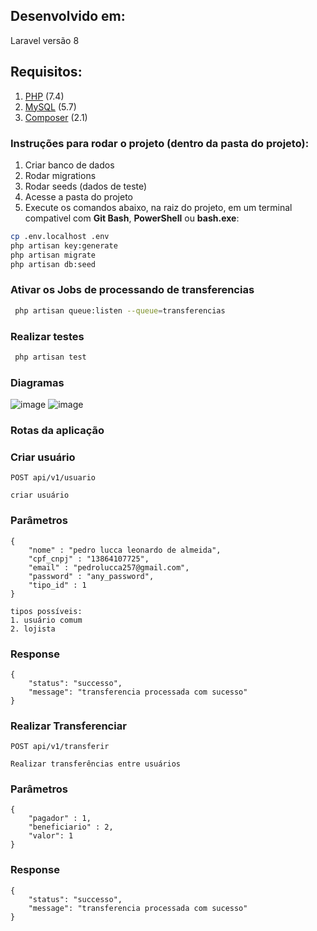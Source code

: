 ## Desenvolvido em:
Laravel versão 8

## Requisitos:
1. [PHP](https://www.php.net/) (7.4)
2. [MySQL](https://www.mysql.com) (5.7)
3. [Composer](https://getcomposer.org/) (2.1)

### Instruções para rodar o projeto (dentro da pasta do projeto):

1. Criar banco de dados
2. Rodar migrations
3. Rodar seeds (dados de teste)
3. Acesse a pasta do projeto
4. Execute os comandos abaixo, na raiz do projeto, em um terminal compativel com **Git Bash**, **PowerShell** ou **bash.exe**:

```sh
cp .env.localhost .env
php artisan key:generate
php artisan migrate
php artisan db:seed
```

### Ativar os Jobs de processando de transferencias

```bash
 php artisan queue:listen --queue=transferencias
```

### Realizar testes

```bash
 php artisan test
```


### Diagramas
![image](https://user-images.githubusercontent.com/31326015/129606983-666d04d3-6486-4f24-a448-2e5628b39319.png)
![image](https://user-images.githubusercontent.com/31326015/129606632-d1a4cf52-9e50-4632-906d-3a5a3194007f.png)


### Rotas da aplicação


### Criar usuário

`POST api/v1/usuario`

    criar usuário
    
### Parâmetros

    {
        "nome" : "pedro lucca leonardo de almeida",
        "cpf_cnpj" : "13864107725",
        "email" : "pedrolucca257@gmail.com",
        "password" : "any_password",
        "tipo_id" : 1
    }
    
    tipos possíveis:
    1. usuário comum
    2. lojista
    
### Response

    {
        "status": "successo",
        "message": "transferencia processada com sucesso"
    }


### Realizar Transferenciar

`POST api/v1/transferir`

    Realizar transferências entre usuários
    
### Parâmetros

    {
        "pagador" : 1,
	    "beneficiario" : 2,
        "valor": 1
    }

### Response

    {
        "status": "successo",
        "message": "transferencia processada com sucesso"
    }
